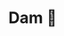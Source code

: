 # Dam 👋

<!--
**Damar-Code/Damar-Code** is a ✨ _special_ ✨ repository because its `README.md` (this file) appears on your GitHub profile.

Experience working as a Research Assistant started in 2019. Incorporated into some research group, namely Disaster Risk Reduction and Education and published 11 scientific articles. Currently work in APRIL, familiar with handling large-scale geospatial data. Having strong knowledge of applied remote sensing technologies, spatial modeling, spatial programming, and artificial intelligence to derive accurate business solutions, efficient workflow, and cost savings. Actively involved with kind of sustainability projects, one of these projects is collaborating with NUS-CNCS, such as developing a machine learning model of carbon stock, peatland water table, and Net Ecosystem Exchange in RER (Resorasi Ekosistem Riau). Implementing LiDAR, optical, multispectral, and satellite on the operational scale to do a Pre-Harvesting Inventory for Eucalyptus, Low lying Drainage Mapping, Plant Health monitoring, and Plant Auditing. Looking for the opportunity to be involved in an effort to tackle climate change through research.

